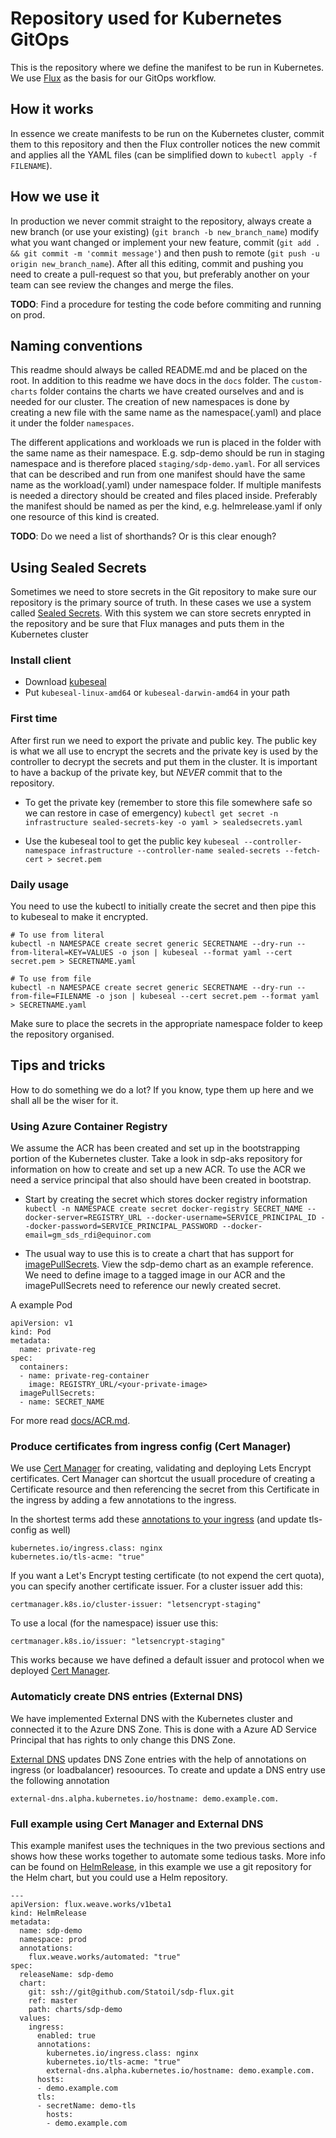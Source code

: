 # Repository used for Kubernetes GitOps
This is the repository where we define the manifest to be run in Kubernetes. We use [Flux](https://github.com/weaveworks/flux) as the basis for our GitOps workflow.

## How it works
In essence we create manifests to be run on the Kubernetes cluster, commit them to this repository and then the Flux controller notices the new commit and applies all the YAML files (can be simplified down to `kubectl apply -f FILENAME`).

## How we use it
In production we never commit straight to the repository, always create a new branch (or use your existing) (`git branch -b new_branch_name`) modify what you want changed or implement your new feature, commit (`git add . && git commit -m 'commit message'`) and then push to remote (`git push -u origin new_branch_name`). After all this editing, commit and pushing you need to create a pull-request so that you, but preferably another on your team can see review the changes and merge the files.

__TODO__: Find a procedure for testing the code before commiting and running on prod.

## Naming conventions
This readme should always be called README.md and be placed on the root. In addition to this readme we have docs in the `docs` folder. The `custom-charts` folder contains the charts we have created ourselves and and is needed for our cluster. The creation of new namespaces is done by creating a new file with the same name as the namespace(.yaml) and place it under the folder `namespaces`.

The different applications and workloads we run is placed in the folder with the same name as their namespace. E.g. sdp-demo should be run in staging namespace and is therefore placed `staging/sdp-demo.yaml`. For all services that can be described and run from one manifest should have the same name as the workload(.yaml) under namespace folder. If multiple manifests is needed a directory should be created and files placed inside. Preferably the manifest should be named as per the kind, e.g. helmrelease.yaml if only one resource of this kind is created.

__TODO__: Do we need a list of shorthands? Or is this clear enough?

## Using Sealed Secrets
Sometimes we need to store secrets in the Git repository to make sure our repository is the primary source of truth. In these cases we use a system called [Sealed Secrets](https://github.com/bitnami-labs/sealed-secrets). With this system we can store secrets enrypted in the repository and be sure that Flux manages and puts them in the Kubernetes cluster

### Install client

- Download [kubeseal](https://github.com/bitnami-labs/sealed-secrets/releases)
- Put `kubeseal-linux-amd64` or `kubeseal-darwin-amd64` in your path

### First time
After first run we need to export the private and public key. The public key is what we all use to encrypt the secrets and the private key is used by the controller to decrypt the secrets and put them in the cluster. It is important to have a backup of the private key, but _NEVER_ commit that to the repository.

- To get the private key (remember to store this file somewhere safe so we can restore in case of emergency)
  `kubectl get secret -n infrastructure sealed-secrets-key -o yaml > sealedsecrets.yaml`

- Use the kubeseal tool to get the public key
  `kubeseal --controller-namespace infrastructure --controller-name sealed-secrets --fetch-cert > secret.pem`

### Daily usage
You need to use the kubectl to initially create the secret and then pipe this to kubeseal to make it encrypted.
```
# To use from literal
kubectl -n NAMESPACE create secret generic SECRETNAME --dry-run --from-literal=KEY=VALUES -o json | kubeseal --format yaml --cert secret.pem > SECRETNAME.yaml

# To use from file
kubectl -n NAMESPACE create secret generic SECRETNAME --dry-run --from-file=FILENAME -o json | kubeseal --cert secret.pem --format yaml > SECRETNAME.yaml
```
Make sure to place the secrets in the appropriate namespace folder to keep the repository organised.

## Tips and tricks
How to do something we do a lot? If you know, type them up here and we shall all be the wiser for it.

### Using Azure Container Registry
We assume the ACR has been created and set up in the bootstrapping portion of the Kubernetes cluster. Take a look in sdp-aks repository for information on how to create and set up a new ACR. To use the ACR we need a service principal that also should have been created in bootstrap.

- Start by creating the secret which stores docker registry information
  `kubectl -n NAMESPACE create secret docker-registry SECRET_NAME --docker-server=REGISTRY_URL --docker-username=SERVICE_PRINCIPAL_ID --docker-password=SERVICE_PRINCIPAL_PASSWORD --docker-email=gm_sds_rdi@equinor.com`

- The usual way to use this is to create a chart that has support for [imagePullSecrets](https://kubernetes.io/docs/tasks/configure-pod-container/pull-image-private-registry/). View the sdp-demo chart as an example reference.
  We need to define image to a tagged image in our ACR and the imagePullSecrets need to reference our newly created secret.

A example Pod
```
apiVersion: v1
kind: Pod
metadata:
  name: private-reg
spec:
  containers:
  - name: private-reg-container
    image: REGISTRY_URL/<your-private-image>
  imagePullSecrets:
  - name: SECRET_NAME
```

For more read [docs/ACR.md](docs/ACR.md).

### Produce certificates from ingress config (Cert Manager)
We use [Cert Manager](https://github.com/jetstack/cert-manager) for creating, validating and deploying Lets Encrypt certificates. Cert Manager can shortcut the usuall procedure of creating a Certificate resource and then referencing the secret from this Certificate in the ingress by adding a few annotations to the ingress.

In the shortest terms add these [annotations to your ingress](http://docs.cert-manager.io/en/latest/reference/ingress-shim.html#supported-annotations) (and update tls-config as well)

```
kubernetes.io/ingress.class: nginx
kubernetes.io/tls-acme: "true"
```

If you want a Let's Encrypt testing certificate (to not expend the cert quota), you can specify another certificate issuer. For a cluster issuer add this:

```
certmanager.k8s.io/cluster-issuer: "letsencrypt-staging"
```

To use a local (for the namespace) issuer use this:

```
certmanager.k8s.io/issuer: "letsencrypt-staging"
```

This works because we have defined a default issuer and protocol when we deployed [Cert Manager](releases/infrastructure/hr-cert-manager.yaml).

### Automaticly create DNS entries (External DNS)
We have implemented External DNS with the Kubernetes cluster and connected it to the Azure DNS Zone. This is done with a Azure AD Service Principal that has rights to only change this DNS Zone.

[External DNS](https://github.com/kubernetes-incubator/external-dns) updates DNS Zone entries with the help of annotations on ingress (or loadbalancer) resoources. To create and update a DNS entry use the following annotation

```
external-dns.alpha.kubernetes.io/hostname: demo.example.com.
```

### Full example using Cert Manager and External DNS
This example manifest uses the techniques in the two previous sections and shows how these works together to automate some tedious tasks.
More info can be found on [HelmRelease](https://github.com/weaveworks/flux/blob/master/site/helm-integration.md), in this example we use a git repository
for the Helm chart, but you could use a Helm repository.

```
---
apiVersion: flux.weave.works/v1beta1
kind: HelmRelease
metadata:
  name: sdp-demo
  namespace: prod
  annotations:
    flux.weave.works/automated: "true"
spec:
  releaseName: sdp-demo
  chart:
    git: ssh://git@github.com/Statoil/sdp-flux.git
    ref: master
    path: charts/sdp-demo
  values:
    ingress:
      enabled: true
      annotations:
        kubernetes.io/ingress.class: nginx
        kubernetes.io/tls-acme: "true"
        external-dns.alpha.kubernetes.io/hostname: demo.example.com.
      hosts:
      - demo.example.com
      tls:
      - secretName: demo-tls
        hosts:
        - demo.example.com
```
